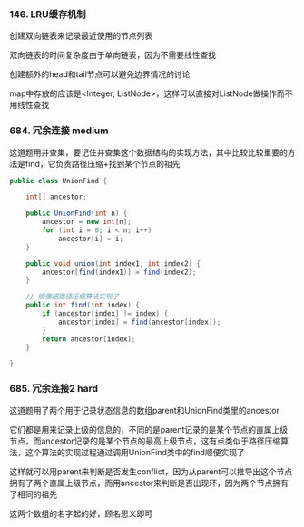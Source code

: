 ### 146. LRU缓存机制

创建双向链表来记录最近使用的节点列表

双向链表的时间复杂度由于单向链表，因为不需要线性查找

创建额外的head和tail节点可以避免边界情况的讨论

map中存放的应该是<Integer, ListNode>，这样可以直接对ListNode做操作而不用线性查找



### 684. 冗余连接 medium

这道题用并查集，要记住并查集这个数据结构的实现方法，其中比较比较重要的方法是find，它负责路径压缩+找到某个节点的祖先

```java
public class UnionFind {

    int[] ancestor;

    public UnionFind(int n) {
        ancestor = new int[n];
        for (int i = 0; i < n; i++)
            ancestor[i] = i;
    }

    public void union(int index1, int index2) {
        ancestor[find(index1)] = find(index2);
    }

    // 顺便把路径压缩算法实现了
    public int find(int index) {
        if (ancestor[index] != index) {
            ancestor[index] = find(ancestor[index]);
        }
        return ancestor[index];
    }

}
```



### 685. 冗余连接2 hard

这道题用了两个用于记录状态信息的数组parent和UnionFind类里的ancestor

它们都是用来记录上级的信息的，不同的是parent记录的是某个节点的直属上级节点，而ancestor记录的是某个节点的最高上级节点，这有点类似于路径压缩算法，这个算法的实现过程通过调用UnionFind类中的find顺便实现了

这样就可以用parent来判断是否发生conflict，因为从parent可以推导出这个节点拥有了两个直属上级节点，而用ancestor来判断是否出现环，因为两个节点拥有了相同的祖先

这两个数组的名字起的好，顾名思义即可



